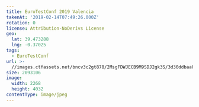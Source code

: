 ```yaml
---
title: EuroTestConf 2019 Valencia
takenAt: '2019-02-14T07:49:26.000Z'
rotation: 0
license: Attribution-NoDerivs License
geo:
  lat: 39.473288
  lng: -0.37025
tags:
  - EuroTestConf
url: >-
  //images.ctfassets.net/bncv3c2gt878/2MsgFDWJECB9M9SDJ2gk3S/3d30ddbaa049d642ffb523279fbed323/eurotestconf-2019-valencia_33320077208_o
size: 2093106
image:
  width: 2268
  height: 4032
contentType: image/jpeg
---
```


